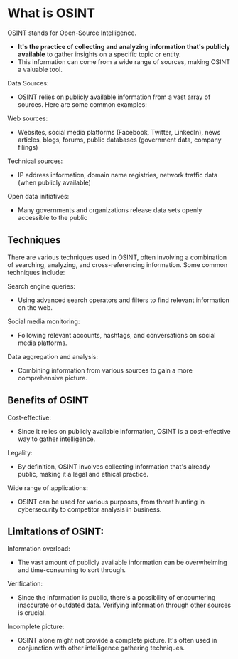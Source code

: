 # What is OSINT
OSINT stands for Open-Source Intelligence.

* **It's the practice of collecting and analyzing information that's publicly available** to gather insights on a specific topic or entity. 
* This information can come from a wide range of sources, making OSINT a valuable tool.

Data Sources: 
* OSINT relies on publicly available information from a vast array of sources. Here are some common examples:

Web sources: 
* Websites, social media platforms (Facebook, Twitter, LinkedIn), news articles, blogs, forums, public databases (government data, company filings)

Technical sources: 
* IP address information, domain name registries, network traffic data (when publicly available)

Open data initiatives: 
* Many governments and organizations release data sets openly accessible to the public

## Techniques

There are various techniques used in OSINT, often involving a combination of searching, analyzing, and cross-referencing information. Some common techniques include:

Search engine queries: 
* Using advanced search operators and filters to find relevant information on the web.

Social media monitoring: 
* Following relevant accounts, hashtags, and conversations on social media platforms.

Data aggregation and analysis: 
* Combining information from various sources to gain a more comprehensive picture.

## Benefits of OSINT

Cost-effective: 
* Since it relies on publicly available information, OSINT is a cost-effective way to gather intelligence.

Legality: 
* By definition, OSINT involves collecting information that's already public, making it a legal and ethical practice.

Wide range of applications: 
* OSINT can be used for various purposes, from threat hunting in cybersecurity to competitor analysis in business.

## Limitations of OSINT:

Information overload: 
* The vast amount of publicly available information can be overwhelming and time-consuming to sort through.

Verification: 
* Since the information is public, there's a possibility of encountering inaccurate or outdated data. Verifying information through other sources is crucial.

Incomplete picture: 
* OSINT alone might not provide a complete picture. It's often used in conjunction with other intelligence gathering techniques.